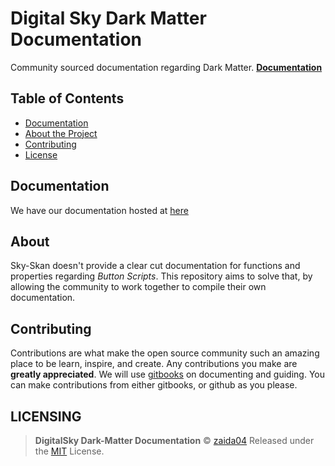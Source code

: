 # Digital Sky Dark Matter Documentation
Community sourced documentation regarding Dark Matter.
[**Documentation**](./)  


## Table of Contents

* [Documentation](./#documentation)
* [About the Project](./#about)
* [Contributing](./#contributing)
* [License](./#LICENSING)

## Documentation

We have our documentation hosted at [here](https://zaida04.gitbook.io/darkmatter/)

## About

Sky-Skan doesn't provide a clear cut documentation for functions and properties regarding *Button Scripts*. This repository aims to solve that, by allowing the community to work together to compile their own documentation.

## Contributing

Contributions are what make the open source community such an amazing place to be learn, inspire, and create. Any contributions you make are **greatly appreciated**. We will use [gitbooks](https://www.gitbook.com/) on documenting and guiding. You can make contributions from either gitbooks, or github as you please.

## LICENSING 

> **DigitalSky Dark-Matter Documentation** © [zaida04](https://github.com/zaida04) Released under the [MIT](https://github.com/zaida04/DigitalSky-DarkMatter-Documentation/blob/master/LICENSE) License.  
